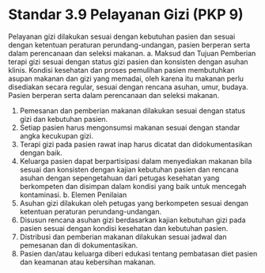 # Standar 3.9 Pelayanan Gizi (PKP 9) 
Pelayanan gizi dilakukan sesuai dengan kebutuhan pasien dan sesuai dengan ketentuan peraturan perundang-undangan, pasien berperan serta dalam perencanaan dan seleksi makanan. 
a. Maksud dan Tujuan 
Pemberian terapi gizi sesuai dengan status gizi pasien dan konsisten dengan asuhan klinis. Kondisi kesehatan dan proses pemulihan pasien membutuhkan asupan makanan dan gizi yang memadai, oleh karena itu makanan perlu disediakan secara regular, sesuai dengan rencana asuhan, umur, budaya. Pasien berperan serta dalam perencanaan dan seleksi makanan. 
1) Pemesanan dan pemberian makanan dilakukan sesuai dengan status gizi dan kebutuhan pasien. 
2) Setiap pasien harus mengonsumsi makanan sesuai dengan standar angka kecukupan gizi. 
3) Terapi gizi pada pasien rawat inap harus dicatat dan didokumentasikan dengan baik. 
4) Keluarga pasien dapat berpartisipasi dalam menyediakan makanan bila sesuai dan konsisten dengan kajian kebutuhan pasien dan rencana asuhan dengan sepengetahuan dari petugas kesehatan yang berkompeten dan disimpan dalam kondisi yang baik untuk mencegah kontaminasi. 
b. Elemen Penilaian 
1) Asuhan gizi dilakukan oleh petugas yang berkompeten sesuai dengan ketentuan peraturan perundang-undangan. 
2) Disusun rencana asuhan gizi berdasarkan kajian kebutuhan gizi pada pasien sesuai dengan kondisi kesehatan dan kebutuhan pasien. 
3) Distribusi dan pemberian makanan dilakukan sesuai jadwal dan pemesanan dan di dokumentasikan.  
4) Pasien dan/atau keluarga diberi edukasi tentang pembatasan diet pasien dan keamanan atau kebersihan makanan.  
